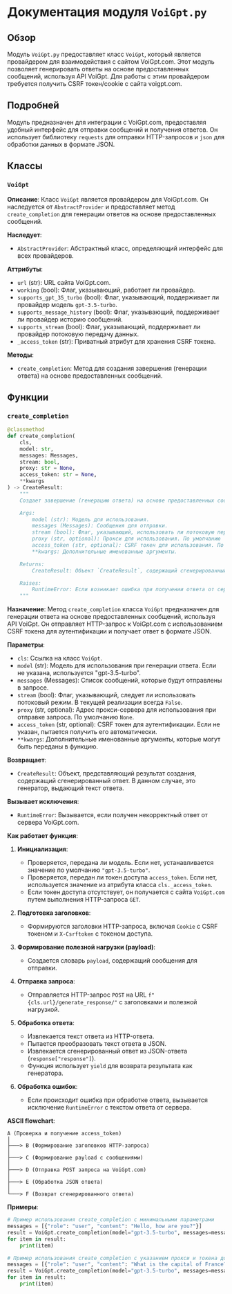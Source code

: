 # Документация модуля `VoiGpt.py`

## Обзор

Модуль `VoiGpt.py` предоставляет класс `VoiGpt`, который является провайдером для взаимодействия с сайтом VoiGpt.com. Этот модуль позволяет генерировать ответы на основе предоставленных сообщений, используя API VoiGpt. Для работы с этим провайдером требуется получить CSRF токен/cookie с сайта voigpt.com.

## Подробней

Модуль предназначен для интеграции с VoiGpt.com, предоставляя удобный интерфейс для отправки сообщений и получения ответов. Он использует библиотеку `requests` для отправки HTTP-запросов и `json` для обработки данных в формате JSON.

## Классы

### `VoiGpt`

**Описание**: Класс `VoiGpt` является провайдером для VoiGpt.com. Он наследуется от `AbstractProvider` и предоставляет метод `create_completion` для генерации ответов на основе предоставленных сообщений.

**Наследует**:
- `AbstractProvider`: Абстрактный класс, определяющий интерфейс для всех провайдеров.

**Аттрибуты**:
- `url` (str): URL сайта VoiGpt.com.
- `working` (bool): Флаг, указывающий, работает ли провайдер.
- `supports_gpt_35_turbo` (bool): Флаг, указывающий, поддерживает ли провайдер модель `gpt-3.5-turbo`.
- `supports_message_history` (bool): Флаг, указывающий, поддерживает ли провайдер историю сообщений.
- `supports_stream` (bool): Флаг, указывающий, поддерживает ли провайдер потоковую передачу данных.
- `_access_token` (str): Приватный атрибут для хранения CSRF токена.

**Методы**:
- `create_completion`: Метод для создания завершения (генерации ответа) на основе предоставленных сообщений.

## Функции

### `create_completion`

```python
@classmethod
def create_completion(
    cls,
    model: str,
    messages: Messages,
    stream: bool,
    proxy: str = None,
    access_token: str = None,
    **kwargs
) -> CreateResult:
    """
    Создает завершение (генерацию ответа) на основе предоставленных сообщений.

    Args:
        model (str): Модель для использования.
        messages (Messages): Сообщения для отправки.
        stream (bool): Флаг, указывающий, использовать ли потоковую передачу данных.
        proxy (str, optional): Прокси для использования. По умолчанию `None`.
        access_token (str, optional): CSRF токен для использования. По умолчанию `None`.
        **kwargs: Дополнительные именованные аргументы.

    Returns:
        CreateResult: Объект `CreateResult`, содержащий сгенерированный ответ.

    Raises:
        RuntimeError: Если возникает ошибка при получении ответа от сервера.
    """
```

**Назначение**:
Метод `create_completion` класса `VoiGpt` предназначен для генерации ответа на основе предоставленных сообщений, используя API VoiGpt. Он отправляет HTTP-запрос к VoiGpt.com с использованием CSRF токена для аутентификации и получает ответ в формате JSON.

**Параметры**:
- `cls`: Ссылка на класс `VoiGpt`.
- `model` (str): Модель для использования при генерации ответа. Если не указана, используется "gpt-3.5-turbo".
- `messages` (Messages): Список сообщений, которые будут отправлены в запросе.
- `stream` (bool): Флаг, указывающий, следует ли использовать потоковый режим. В текущей реализации всегда `False`.
- `proxy` (str, optional): Адрес прокси-сервера для использования при отправке запроса. По умолчанию `None`.
- `access_token` (str, optional): CSRF токен для аутентификации. Если не указан, пытается получить его автоматически.
- `**kwargs`: Дополнительные именованные аргументы, которые могут быть переданы в функцию.

**Возвращает**:
- `CreateResult`: Объект, представляющий результат создания, содержащий сгенерированный ответ. В данном случае, это генератор, выдающий текст ответа.

**Вызывает исключения**:
- `RuntimeError`: Вызывается, если получен некорректный ответ от сервера VoiGpt.com.

**Как работает функция**:

1. **Инициализация**:
   - Проверяется, передана ли модель. Если нет, устанавливается значение по умолчанию `"gpt-3.5-turbo"`.
   - Проверяется, передан ли токен доступа `access_token`. Если нет, используется значение из атрибута класса `cls._access_token`.
   - Если токен доступа отсутствует, он получается с сайта `VoiGpt.com` путем выполнения HTTP-запроса `GET`.

2. **Подготовка заголовков**:
   - Формируются заголовки HTTP-запроса, включая `Cookie` с CSRF токеном и `X-Csrftoken` с токеном доступа.

3. **Формирование полезной нагрузки (payload)**:
   - Создается словарь `payload`, содержащий сообщения для отправки.

4. **Отправка запроса**:
   - Отправляется HTTP-запрос `POST` на URL `f"{cls.url}/generate_response/"` с заголовками и полезной нагрузкой.

5. **Обработка ответа**:
   - Извлекается текст ответа из HTTP-ответа.
   - Пытается преобразовать текст ответа в JSON.
   - Извлекается сгенерированный ответ из JSON-ответа (`response["response"]`).
   - Функция использует `yield` для возврата результата как генератора.

6. **Обработка ошибок**:
   - Если происходит ошибка при обработке ответа, вызывается исключение `RuntimeError` с текстом ответа от сервера.

**ASCII flowchart**:

```
A (Проверка и получение access_token)
│
├───> B (Формирование заголовков HTTP-запроса)
│
├───> C (Формирование payload с сообщениями)
│
├───> D (Отправка POST запроса на VoiGpt.com)
│
├───> E (Обработка JSON ответа)
│
└───> F (Возврат сгенерированного ответа)
```

**Примеры**:

```python
# Пример использования create_completion с минимальными параметрами
messages = [{"role": "user", "content": "Hello, how are you?"}]
result = VoiGpt.create_completion(model="gpt-3.5-turbo", messages=messages, stream=False)
for item in result:
    print(item)

# Пример использования create_completion с указанием прокси и токена доступа
messages = [{"role": "user", "content": "What is the capital of France?"}]
result = VoiGpt.create_completion(model="gpt-3.5-turbo", messages=messages, stream=False, proxy="http://proxy.example.com", access_token="your_access_token")
for item in result:
    print(item)